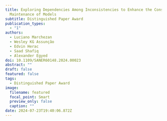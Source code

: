```yaml
---
title: Exploring Dependencies Among Inconsistencies to Enhance the Consistency
  Maintenance of Models
subtitle: Distinguished Paper Award
publication_types:
  - "1"
authors:
  - Luciano Marchezan
  - Wesley KG Assunção
  - Edvin Herac
  - Saad Shafiq
  - Alexander Egyed
doi: 10.1109/SANER60148.2024.00023
abstract: ""
draft: false
featured: false
tags:
  - Distinguished Paper Award
image:
  filename: featured
  focal_point: Smart
  preview_only: false
  caption: ""
date: 2024-07-23T19:40:06.872Z
---
```

